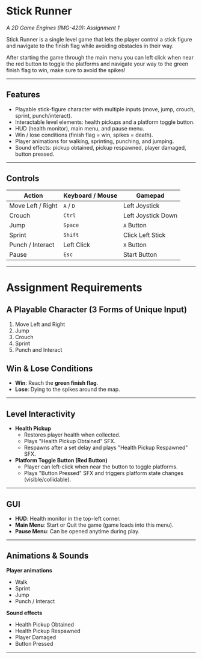 # Stick Runner
*A 2D Game Engines (IMG-420): Assignment 1*

Stick Runner is a single level game that lets the player control a stick figure and navigate to the finish flag while avoiding obstacles in their way.

After starting the game through the main menu you can left click when near the red button to toggle the platforms and navigate your way to the green finish flag to win, make sure to avoid the spikes!

---

## Features
- Playable stick-figure character with multiple inputs (move, jump, crouch, sprint, punch/interact).  
- Interactable level elements: health pickups and a platform toggle button.  
- HUD (health monitor), main menu, and pause menu.  
- Win / lose conditions (finish flag = win, spikes = death).  
- Player animations for walking, sprinting, punching, and jumping.  
- Sound effects: pickup obtained, pickup respawned, player damaged, button pressed.

---

## Controls

| Action                | Keyboard / Mouse     | Gamepad             |
|-----------------------|----------------------|---------------------|
| Move Left / Right     | `A` / `D`            | Left Joystick       |
| Crouch                | `Ctrl`               | Left Joystick Down  |
| Jump                  | `Space`              | `A` Button          |
| Sprint                | `Shift`              | Click Left Stick    |
| Punch / Interact      | Left Click           | `X` Button          |
| Pause                 | `Esc`                | Start Button        |

---

# Assignment Requirements

## A Playable Character (3 Forms of Unique Input)
1. Move Left and Right
2. Jump
3. Crouch
4. Sprint
5. Punch and Interact

## Win & Lose Conditions
- **Win**: Reach the **green finish flag**.  
- **Lose**: Dying to the spikes around the map.

---

## Level Interactivity
- **Health Pickup**  
  - Restores player health when collected.
  - Plays "Health Pickup Obtained" SFX.
  - Respawns after a set delay and plays "Health Pickup Respawned" SFX.
- **Platform Toggle Button (Red Button)**  
  - Player can left-click when near the button to toggle platforms.
  - Plays "Button Pressed" SFX and triggers platform state changes (visible/collidable).

---

## GUI
- **HUD**: Health monitor in the top-left corner.
- **Main Menu**: Start or Quit the game (game loads into this menu).
- **Pause Menu**: Can be opened anytime during play.

---

## Animations & Sounds
**Player animations**
- Walk
- Sprint
- Jump
- Punch / Interact

**Sound effects**
- Health Pickup Obtained  
- Health Pickup Respawned  
- Player Damaged  
- Button Pressed

---


